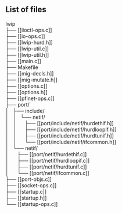 ## List of files
lwip  
├── [[iioctl-ops.c]]  
├── [[io-ops.c]]  
├── [[lwip-hurd.h]]  
├── [[lwip-util.c]]  
├── [[lwip-util.h]]  
├── [[main.c]]  
├── Makefile  
├── [[mig-decls.h]]  
├── [[mig-mutate.h]]  
├── [[options.c]]  
├── [[options.h]]  
├── [[pfinet-ops.c]]  
├── port/  
│&nbsp;&nbsp;&nbsp;├── include/  
│&nbsp;&nbsp;&nbsp;│&nbsp;&nbsp;&nbsp;└── netif/  
│&nbsp;&nbsp;&nbsp;│&nbsp;&nbsp;&nbsp;&nbsp;&nbsp;&nbsp;├── [[port/include/netif/hurdethif.h]]  
│&nbsp;&nbsp;&nbsp;│&nbsp;&nbsp;&nbsp;&nbsp;&nbsp;&nbsp;├── [[port/include/netif/hurdloopif.h]]  
│&nbsp;&nbsp;&nbsp;│&nbsp;&nbsp;&nbsp;&nbsp;&nbsp;&nbsp;├── [[port/include/netif/hurdtunif.h]]  
│&nbsp;&nbsp;&nbsp;│&nbsp;&nbsp;&nbsp;&nbsp;&nbsp;&nbsp;└── [[port/include/netif/ifcommon.h]]  
│&nbsp;&nbsp;&nbsp;└── netif/  
│&nbsp;&nbsp;&nbsp;&nbsp;&nbsp;&nbsp;├── [[port/netif/hurdethif.c]]  
│&nbsp;&nbsp;&nbsp;&nbsp;&nbsp;&nbsp;├── [[port/netif/hurdloopif.c]]  
│&nbsp;&nbsp;&nbsp;&nbsp;&nbsp;&nbsp;├── [[port/netif/hurdtunif.c]]  
│&nbsp;&nbsp;&nbsp;&nbsp;&nbsp;&nbsp;└── [[port/netif/ifcommon.c]]  
├── [[port-objs.c]]  
├── [[socket-ops.c]]  
├── [[startup.c]]  
├── [[startup.h]]  
└── [[startup-ops.c]]  
